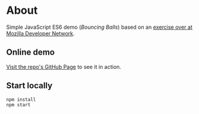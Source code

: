 # About

Simple JavaScript ES6 demo (_Bouncing Balls_) based on an [exercise over at Mozilla Developer Network](https://developer.mozilla.org/en-US/docs/Learn/JavaScript/Objects/Object_building_practice).

## Online demo

[Visit the repo's GitHub Page](https://kohanyirobert.github.io/bouncing-balls/) to see it in action.

## Start locally

```sh
npm install
npm start
```
